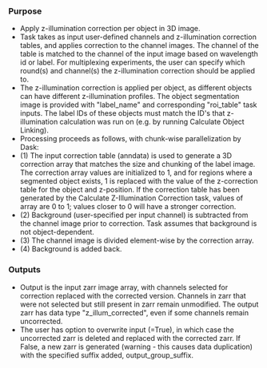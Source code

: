 ### Purpose
- Apply z-illumination correction per object in 3D image.
- Task takes as input user-defined channels and z-illumination correction tables,
    and applies correction to the channel images. The channel of the table is matched to the channel of the
    input image based on wavelength id or label. For multiplexing experiments, the user can specify which round(s) and
    channel(s) the z-illumination correction should be applied to.
- The z-illumination correction is applied per object, as different objects can have different z-illumination
    profiles. The object segmentation image is provided with "label_name" and corresponding "roi_table" task inputs.
    The label IDs of these objects must match the ID's that z-illumination calculation was run on (e.g. by running
    Calculate Object Linking).
- Processing proceeds as follows, with chunk-wise parallelization by Dask:
- (1) The input correction table (anndata) is used to generate a 3D correction array that matches the size and
    chunking of the label image. The correction array values are initialized to 1, and for regions where a segmented
    object exists, 1 is replaced with the value of the z-correction table for the object and z-position. If the
    correction table has been generated by the Calculate Z-Illumination Correction task, values of array are 0 to 1;
    values closer to 0 will have a stronger correction.
- (2) Background (user-specified per input channel) is subtracted from the channel image prior to correction. Task
    assumes that background is not object-dependent.
- (3) The channel image is divided element-wise by the correction array.
- (4) Background is added back.

### Outputs
- Output is the input zarr image array, with channels selected for correction replaced with the corrected version.
    Channels in zarr that were not selected but still present in zarr remain unmodified. The output zarr has data
    type "z_illum_corrected", even if some channels remain uncorrected.
- The user has option to overwrite input (=True), in which case the uncorrected zarr is deleted and replaced with
    the corrected zarr. If False, a new zarr is generated (warning - this causes data duplication) with the
    specified suffix added, output_group_suffix.
